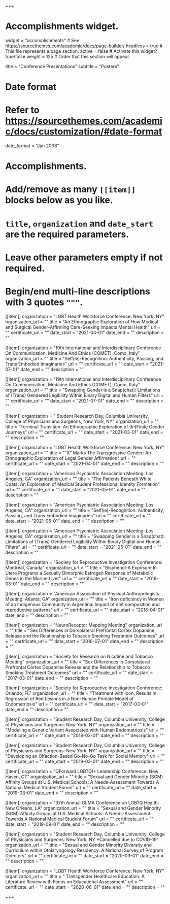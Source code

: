 +++
# Accomplishments widget.
widget = "accomplishments"  # See https://sourcethemes.com/academic/docs/page-builder/
headless = true  # This file represents a page section.
active = false  # Activate this widget? true/false
weight = 125  # Order that this section will appear.

title = "Conference Presentations"
subtitle = "Posters"

# Date format
#   Refer to https://sourcethemes.com/academic/docs/customization/#date-format
date_format = "Jan 2006"

# Accomplishments.
#   Add/remove as many `[[item]]` blocks below as you like.
#   `title`, `organization` and `date_start` are the required parameters.
#   Leave other parameters empty if not required.
#   Begin/end multi-line descriptions with 3 quotes `"""`.


  
[[item]]
  organization = "LGBT Health Workforce Conference: New York, NY"
  organization_url = ""
  title = "An Ethnographic Exploration of How Medical and Surgical Gender-Affirming Care-Seeking Impacts Mental Health"
  url = ""
  certificate_url = ""
  date_start = "2021-04-01"
  date_end = ""
  description = ""
  
[[item]]
  organization = "19th International and Interdisciplinary Conference On Communication, Medicine And Ethics (COMET), Como, Italy"
  organization_url = ""
  title = "Self(ie)-Recognition: Authenticity, Passing, and Trans Embodied Imaginaries"
  url = ""
  certificate_url = ""
  date_start = "2021-07-01"
  date_end = ""
  description = ""  
  
[[item]]
  organization = "19th International and Interdisciplinary Conference On Communication, Medicine And Ethics (COMET), Como, Italy"
  organization_url = ""
  title = "Swapping Gender is a Snap(chat): Limitations of (Trans) Gendered Legibility Within Binary Digital and Human Filters"
  url = ""
  certificate_url = ""
  date_start = "2021-07-01"
  date_end = ""
  description = ""  

[[item]]
  organization = " Student Research Day, Columbia University, College of Physicians and Surgeons, New York, NY"
  organization_url = ""
  title = "Terminal Transition: An Ethnographic Exploration of (In)Finite Gender Journeys"
  url = ""
  certificate_url = ""
  date_start = "2021-03-01"
  date_end = ""
  description = ""
  
  
[[item]]
  organization = "LGBT Health Workforce Conference: New York, NY"
  organization_url = ""
  title = "“X” Marks The Transgressive Gender: An Ethnographic Exploration of Legal Gender Affirmation"
  url = ""
  certificate_url = ""
  date_start = "2021-04-01"
  date_end = ""
  description = ""  

[[item]]
  organization = "American Psychiatric Association Meeting: Los Angeles, CA"
  organization_url = ""
  title = "The Patients Beneath White Coats: An Exploration of Medical Student Professional Identity Formation"
  url = ""
  certificate_url = ""
  date_start = "2021-05-01"
  date_end = ""
  description = ""
  
  [[item]]
  organization = "American Psychiatric Association Meeting: Los Angeles, CA"
  organization_url = ""
  title = "Self(ie)-Recognition: Authenticity, Passing, and Trans Embodied Imaginaries"
  url = ""
  certificate_url = ""
  date_start = "2021-05-01"
  date_end = ""
  description = ""

[[item]]
  organization = "American Psychiatric Association Meeting: Los Angeles, CA"
  organization_url = ""
  title = "Swapping Gender is a Snap(chat): Limitations of (Trans) Gendered Legibility Within Binary Digital and Human Filters"
  url = ""
  certificate_url = ""
  date_start = "2021-05-01"
  date_end = ""
  description = ""

[[item]]
  organization = "Society for Reproductive Investigation Conference: Montreal, Canada"
  organization_url = ""
  title = "Bisphenol-A Exposure In Utero Programs a Sexually Dimorphic Estrogen Response of Metabolic Genes in the Murine Liver"
  url = ""
  certificate_url = ""
  date_start = "2016-03-01"
  date_end = ""
  description = ""
 
[[item]]
  organization = "American Association of Physical Anthropologists Meeting: Atlanta, GA"
  organization_url = ""
  title = "Iron deficiency in Women of an Indigenous Community in Argentina: Impact of diet composition and reproductive patterns"
  url = ""
  certificate_url = ""
  date_start = "2016-04-01"
  date_end = ""
  description = ""

[[item]]
  organization = "NeuroReceptor Mapping Meeting"
  organization_url = ""
  title = "Sex Differences in Dorsolateral Prefrontal Cortex Dopamine Release and the Relationship to Tobacco Smoking Treatment Outcomes"
  url = ""
  certificate_url = ""
  date_start = "2016-07-01"
  date_end = ""
  description = ""
  
[[item]]
  organization = "Society for Research on Nicotine and Tobacco Meeting"
  organization_url = ""
  title = "Sex Differences in Dorsolateral Prefrontal Cortex Dopamine Release and the Relationship to Tobacco Smoking Treatment Outcomes"
  url = ""
  certificate_url = ""
  date_start = "2017-03-01"
  date_end = ""
  description = ""

[[item]]
  organization = "Society for Reproductive Investigation Conference: Orlando, FL"
  organization_url = ""
  title = "Treatment with Icon, Results in Regression of Red Lesions in a Non-Human Primate Model of Endometriosis"
  url = ""
  certificate_url = ""
  date_start = "2017-03-01"
  date_end = ""
  description = ""

[[item]]
  organization = "Student Research Day, Columbia University, College of Physicians and Surgeons: New York, NY"
  organization_url = ""
  title = "Modeling a Genetic Variant Associated with Human Endometriosis"
  url = ""
  certificate_url = ""
  date_start = "2018-03-01"
  date_end = ""
  description = ""

[[item]]
  organization = "Student Research Day, Columbia University, College of Physicians and Surgeons: New York, NY"
  organization_url = ""
  title = "Developing an Olfaction-Based Go-No-Go Task for Social Memory"
  url = ""
  certificate_url = ""
  date_start = "2019-03-01"
  date_end = ""
  description = ""
  
[[item]]
  organization = "QForward LGBTQI+ Leadership Conference: New Haven, CT"
  organization_url = ""
  title = "Sexual and Gender Minority (SGM) Affinity Groups at U.S. Medical Schools: A Needs-Assessment Towards A National Medical Student Forum"
  url = ""
  certificate_url = ""
  date_start = "2019-03-01"
  date_end = ""
  description = ""
  
[[item]]
  organization = "37th Annual GLMA Conference on LGBTQ Health: New Orleans, LA"
  organization_url = ""
  title = "Sexual and Gender Minority (SGM) Affinity Groups at U.S. Medical Schools: A Needs-Assessment Towards A National Medical Student Forum"
  url = ""
  certificate_url = ""
  date_start = "2019-09-01"
  date_end = ""
  description = ""
  
[[item]]
  organization = "Student Research Day, Columbia University, College of Physicians and Surgeons: New York, NY *Cancelled due to COVID-19"
  organization_url = ""
  title = "Sexual and Gender Minority Diversity and Curriculum within Otolaryngology Residency: A National Survey of Program Directors"
  url = ""
  certificate_url = ""
  date_start = "2020-03-01"
  date_end = ""
  description = ""
  
[[item]]
  organization = "LGBT Health Workforce Conference: New York, NY"
  organization_url = ""
  title = " Transgender Healthcare Education: A Literature Review with Focus on Educational Assessment"
  url = ""
  certificate_url = ""
  date_start = "2020-06-01"
  date_end = ""
  description = ""
      
+++
